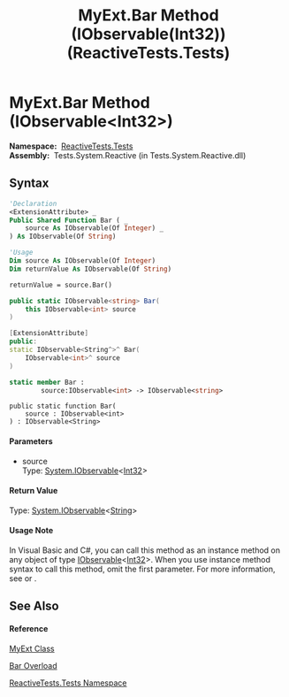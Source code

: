 ﻿---
title: MyExt.Bar Method (IObservable(Int32)) (ReactiveTests.Tests)
TOCTitle: Bar Method (IObservable(Int32))
ms:assetid: M:ReactiveTests.Tests.MyExt.Bar(System.IObservable{System.Int32})
ms:mtpsurl: https://msdn.microsoft.com/en-us/library/reactivetests.tests.myext.bar(v=VS.103)
ms:contentKeyID: 36621041
ms.date: 06/28/2011
mtps_version: v=VS.103
dev_langs:
- vb
- csharp
- c++
- fsharp
- jscript
---

# MyExt.Bar Method (IObservable\<Int32\>)

**Namespace:**  [ReactiveTests.Tests](hh289046\(v=vs.103\).md)  
**Assembly:**  Tests.System.Reactive (in Tests.System.Reactive.dll)

## Syntax

``` vb
'Declaration
<ExtensionAttribute> _
Public Shared Function Bar ( _
    source As IObservable(Of Integer) _
) As IObservable(Of String)
```

``` vb
'Usage
Dim source As IObservable(Of Integer)
Dim returnValue As IObservable(Of String)

returnValue = source.Bar()
```

``` csharp
public static IObservable<string> Bar(
    this IObservable<int> source
)
```

``` c++
[ExtensionAttribute]
public:
static IObservable<String^>^ Bar(
    IObservable<int>^ source
)
```

``` fsharp
static member Bar : 
        source:IObservable<int> -> IObservable<string> 
```

``` jscript
public static function Bar(
    source : IObservable<int>
) : IObservable<String>
```

#### Parameters

  - source  
    Type: [System.IObservable](https://msdn.microsoft.com/en-us/library/Dd990377)\<[Int32](https://msdn.microsoft.com/en-us/library/td2s409d)\>  

#### Return Value

Type: [System.IObservable](https://msdn.microsoft.com/en-us/library/Dd990377)\<[String](https://msdn.microsoft.com/en-us/library/s1wwdcbf)\>  

#### Usage Note

In Visual Basic and C\#, you can call this method as an instance method on any object of type [IObservable](https://msdn.microsoft.com/en-us/library/Dd990377)\<[Int32](https://msdn.microsoft.com/en-us/library/td2s409d)\>. When you use instance method syntax to call this method, omit the first parameter. For more information, see [](https://msdn.microsoft.com/en-us/library/Bb384936) or [](https://msdn.microsoft.com/en-us/library/Bb383977).

## See Also

#### Reference

[MyExt Class](hh315236\(v=vs.103\).md)

[Bar Overload](hh315019\(v=vs.103\).md)

[ReactiveTests.Tests Namespace](hh289046\(v=vs.103\).md)

